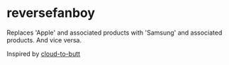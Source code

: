 # reversefanboy

Replaces 'Apple' and associated products with 'Samsung' and associated products. And vice versa.

Inspired by [cloud-to-butt](https://github.com/panicsteve/cloud-to-butt)
